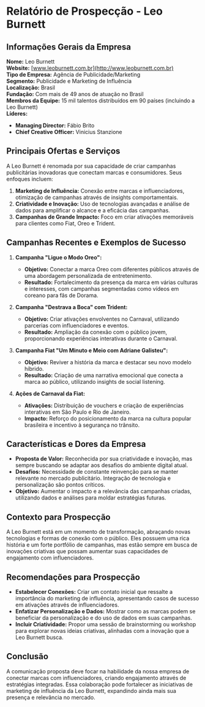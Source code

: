 # Relatório de Prospecção - Leo Burnett

## Informações Gerais da Empresa
**Nome:** Leo Burnett  
**Website:** [www.leoburnett.com.br](http://www.leoburnett.com.br)  
**Tipo de Empresa:** Agência de Publicidade/Marketing  
**Segmento:** Publicidade e Marketing de Influência  
**Localização:** Brasil  
**Fundação:** Com mais de 49 anos de atuação no Brasil  
**Membros da Equipe:** 15 mil talentos distribuídos em 90 países (incluindo a Leo Burnett)  
**Líderes:**  
- **Managing Director:** Fábio Brito  
- **Chief Creative Officer:** Vinicius Stanzione  

## Principais Ofertas e Serviços
A Leo Burnett é renomada por sua capacidade de criar campanhas publicitárias inovadoras que conectam marcas e consumidores. Seus enfoques incluem:
1. **Marketing de Influência:** Conexão entre marcas e influenciadores, otimização de campanhas através de insights comportamentais.
2. **Criatividade e Inovação:** Uso de tecnologias avançadas e análise de dados para amplificar o alcance e a eficácia das campanhas.
3. **Campanhas de Grande Impacto:** Foco em criar ativações memoráveis para clientes como Fiat, Oreo e Trident.

## Campanhas Recentes e Exemplos de Sucesso
1. **Campanha "Ligue o Modo Oreo":**  
   - **Objetivo:** Conectar a marca Oreo com diferentes públicos através de uma abordagem personalizada de entretenimento.
   - **Resultado:** Fortalecimento da presença da marca em várias culturas e interesses, com campanhas segmentadas como vídeos em coreano para fãs de Dorama.

2. **Campanha "Destrava a Boca" com Trident:**  
   - **Objetivo:** Criar ativações envolventes no Carnaval, utilizando parcerias com influenciadores e eventos.
   - **Resultado:** Ampliação da conexão com o público jovem, proporcionando experiências interativas durante o Carnaval.

3. **Campanha Fiat "Um Minuto e Meio com Adriane Galisteu":**  
   - **Objetivo:** Reviver a história da marca e destacar seu novo modelo híbrido.
   - **Resultado:** Criação de uma narrativa emocional que conecta a marca ao público, utilizando insights de social listening.

4. **Ações de Carnaval da Fiat:**  
   - **Ativações:** Distribuição de vouchers e criação de experiências interativas em São Paulo e Rio de Janeiro.
   - **Impacto:** Reforço do posicionamento da marca na cultura popular brasileira e incentivo à segurança no trânsito.

## Características e Dores da Empresa
- **Proposta de Valor:** Reconhecida por sua criatividade e inovação, mas sempre buscando se adaptar aos desafios do ambiente digital atual.
- **Desafios:** Necessidade de constante reinvenção para se manter relevante no mercado publicitário. Integração de tecnologia e personalização são pontos críticos.
- **Objetivo:** Aumentar o impacto e a relevância das campanhas criadas, utilizando dados e análises para moldar estratégias futuras.

## Contexto para Prospecção
A Leo Burnett está em um momento de transformação, abraçando novas tecnologias e formas de conexão com o público. Eles possuem uma rica história e um forte portfólio de campanhas, mas estão sempre em busca de inovações criativas que possam aumentar suas capacidades de engajamento com influenciadores.

## Recomendações para Prospecção
- **Estabelecer Conexões:** Criar um contato inicial que ressalte a importância do marketing de influência, apresentando casos de sucesso em ativações através de influenciadores.
- **Enfatizar Personalização e Dados:** Mostrar como as marcas podem se beneficiar da personalização e do uso de dados em suas campanhas.
- **Incluir Criatividade:** Propor uma sessão de brainstorming ou workshop para explorar novas ideias criativas, alinhadas com a inovação que a Leo Burnett busca.
  
## Conclusão
A comunicação proposta deve focar na habilidade da nossa empresa de conectar marcas com influenciadores, criando engajamento através de estratégias integradas. Essa colaboração pode fortalecer as iniciativas de marketing de influência da Leo Burnett, expandindo ainda mais sua presença e relevância no mercado.